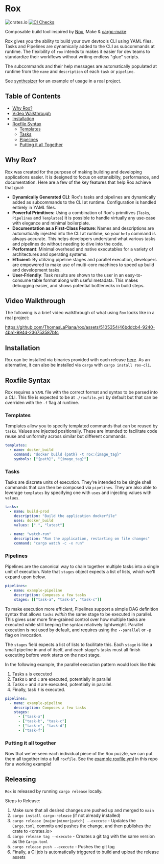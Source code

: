# Rox

![crates.io](https://img.shields.io/crates/v/rox-cli.svg)
[![CI Checks](https://github.com/ThomasLaPiana/rox/actions/workflows/checks.yml/badge.svg)](https://github.com/ThomasLaPiana/rox/actions/workflows/checks.yml)

Composable build tool inspired by [Nox](https://nox.thea.codes/en/stable/), Make & [cargo-make](https://github.com/sagiegurari/cargo-make)

Rox gives you the ability to build your own devtools CLI using YAML files. Tasks and Pipelines are dynamically added to the CLI as subcommands at runtime. The flexibility of `rox` intends to makes it easier for dev teams to standardize their workflows without writing endless "glue" scripts.

The subcommands and their help messages are automatically populated at runtime from the `name` and `description` of each `task` or `pipeline`.

See [synthesizer](https://github.com/ThomasLaPiana/synthesizer) for an example of usage in a real project.

## Table of Contents

- [Why Rox?](#why-rox)
- [Video Walkthrough](#video-walkthrough)
- [Installation](#installation)
- [Roxfile Syntax](#roxfile-syntax)
  - [Templates](#templates)
  - [Tasks](#tasks)
  - [Pipelines](#pipelines)
  - [Putting it all Together](#putting-it-all-together)

## Why Rox?

Rox was created for the purpose of making building and developing applications easier. It is designed to focus on extensiblity, performance, and documentation. Here are a few of the key features that help Rox achieve that goal:

- __Dynamically Generated CLI__: Rox's tasks and pipelines are dynamically added as subcommands to the CLI at runtime. Configuration is handled entirely in YAML files.
- __Powerful Primitives__: Using a combination of Rox's primitives (`Tasks`, `Pipelines` and `Templates`) it is possible to handle virtually any use-case with elegance and minimal boilerplate.
- __Documentation as a First-Class Feature__: Names and descriptions are automatically injected into the CLI at runtime, so your `help` command is always accurate. This helps developers understand what various tasks and pipelines do without needing to dive into the code.
- __Performant__: Minimal overhead and native executables for a variety of architectures and operating systems.
- __Efficient__: By utilizing pipeline stages and parallel execution, developers are empowered to make use of multi-core machines to speed up build and development tasks.
- __User-Friendly__: Task results are shown to the user in an easy-to-consume table format along with useful metadata. This makes debugging easier, and shows potential bottlenecks in build steps.

## Video Walkthrough

The following is a brief video walkthrough of what using `Rox` looks like in a real project:

https://github.com/ThomasLaPiana/rox/assets/5105354/46bddcb4-9240-4ba1-994d-236753587bfc

## Installation

Rox can be installed via binaries provided with each release [here](https://github.com/ThomasLaPiana/rox/releases). As an alternative, it can also be installed via `cargo` with `cargo install rox-cli`.

## Roxfile Syntax

Rox requires a `YAML` file with the correct format and syntax to be parsed into a CLI. This file is expected to be at `./roxfile.yml` by default but that can be overriden with the `-f` flag at runtime.

### Templates

Templates allow you to specify templated commands that can be reused by `tasks`. Values are injected positionally. These are intended to facilitate code reuse and uniformity across similar but different commands.

```yaml
templates:
  - name: docker_build
    command: "docker build {path} -t rox:{image_tag}"
    symbols: ["{path}", "{image_tag}"]
```

### Tasks

Tasks are discrete units of execution. They're intended to be single shell commands that can then be composed via `pipelines`. They are also able to leverage `templates` by specifying one with `uses` and injecting values with `values`.

```yaml
tasks:
  - name: build-prod
    description: "Build the application dockerfile"
    uses: docker_build
    values: [".", "latest"]
    
  - name: "watch-run"
    description: "Run the application, restarting on file changes"
    command: "cargo watch -c -x run"
```

### Pipelines

Pipelines are the canonical way to chain together multiple tasks into a single unit of execution. Note that `stages` object expects a list of lists, which we'll expand upon below.

```yaml
pipelines: 
  - name: example-pipeline
    description: Composes a few tasks
    stages: [["task-a", "task-b", "task-c"]]
```

To make execution more efficient, Pipelines support a simple DAG definition syntax that allows `tasks` _within_ the same stage to be executed in parallel. This gives user more fine-grained control over how multiple tasks are executed while still keeping the syntax relatively lightweight. Parallel execution is not used by default, and requires using the `--parallel` or `-p` flag on invocation.

The `stages` field expects a list of lists to facilitate this. Each `stage` is like a small pipeline in and of itself, and each stage's tasks must all finish executing before work starts on the next stage.

In the following example, the parallel execution pattern would look like this:

1. Tasks `a` is executed
1. Tasks `b` and `c` are executed, potentially in parallel
1. Tasks `e` and `d` are executed, potentially in parallel.
1. Finally, task `f` is executed.

```yaml
pipelines: 
  - name: example-pipeline
    description: Composes a few tasks
    stages:
      - ["task-a"]
      - ["task-b", "task-c"]
      - ["task-e", "task-d"]
      - ["task-f"]
```

### Putting it all together

Now that we've seen each individual piece of the Rox puzzle, we can put them all together into a full `roxfile`. See the [example roxfile.yml](roxfile.yml) in this repo for a working example!

## Releasing

`Rox` is released by running `cargo release` locally.

Steps to Release:

1. Make sure that all desired changes are pushed up and merged to `main`
1. `cargo install cargo-release` (if not already installed)
1. `cargo release [major|minor|patch] --execute` - Updates the `Cargo.toml`, commits and pushes the change, and then publishes the crate to <crates.io>
1. `cargo release tag --execute` - Creates a git tag with the same version as the `Cargo.toml`
1. `cargo release push --execute` - Pushes the git tag
1. Finally, a CI job is automatically triggered to build and upload the release assets
